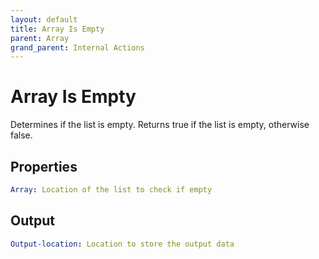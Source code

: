 ```yaml
---
layout: default
title: Array Is Empty
parent: Array
grand_parent: Internal Actions
---
```

# Array Is Empty
Determines if the list is empty.  Returns true if the list is empty, otherwise false.

## Properties
```yaml
Array: Location of the list to check if empty
```

## Output
```yaml
Output-location: Location to store the output data
```
